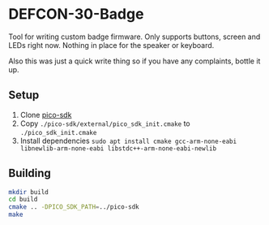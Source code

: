 # DEFCON-30-Badge

Tool for writing custom badge firmware. Only supports buttons, screen and LEDs right now. Nothing in place for the speaker or keyboard.

Also this was just a quick write thing so if you have any complaints, bottle it up.

## Setup

1. Clone [pico-sdk](https://github.com/raspberrypi/pico-sdk)
2. Copy `./pico-sdk/external/pico_sdk_init.cmake` to `./pico_sdk_init.cmake`
3. Install dependencies `sudo apt install cmake gcc-arm-none-eabi libnewlib-arm-none-eabi libstdc++-arm-none-eabi-newlib`


## Building

```sh
mkdir build
cd build
cmake .. -DPICO_SDK_PATH=../pico-sdk
make
```
